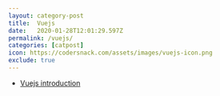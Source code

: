 ```yaml
---
layout: category-post
title:  Vuejs
date:   2020-01-28T12:01:29.597Z
permalink: /vuejs/
categories: [catpost]
icon: https://codersnack.com/assets/images/vuejs-icon.png
exclude: true
---
```

 * [Vuejs introduction](/vuejs-introduction/) 
